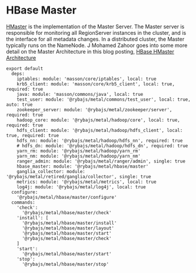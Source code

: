 
# HBase Master

[HMaster](http://hbase.apache.org/book.html#_master) is the implementation of the Master Server.
The Master server is responsible for monitoring all RegionServer instances in the cluster, and is the interface for all metadata changes.
In a distributed cluster, the Master typically runs on the NameNode.
J Mohamed Zahoor goes into some more detail on the Master Architecture in this blog posting, [HBase HMaster Architecture](http://blog.zahoor.in/2012/08/hbase-hmaster-architecture/)

    export default
      deps:
        iptables: module: 'masson/core/iptables', local: true
        krb5_client: module: 'masson/core/krb5_client', local: true, required: true
        java: module: 'masson/commons/java', local: true
        test_user: module: '@rybajs/metal/commons/test_user', local: true, auto: true
        zookeeper_server: module: '@rybajs/metal/zookeeper/server', required: true
        hadoop_core: module: '@rybajs/metal/hadoop/core', local: true, required: true
        hdfs_client: module: '@rybajs/metal/hadoop/hdfs_client', local: true, required: true
        hdfs_nn: module: '@rybajs/metal/hadoop/hdfs_nn', required: true
        # hdfs_dn: module: '@rybajs/metal/hadoop/hdfs_dn', required: true
        yarn_rm: module: '@rybajs/metal/hadoop/yarn_rm'
        yarn_nm: module: '@rybajs/metal/hadoop/yarn_nm'
        ranger_admin: module: '@rybajs/metal/ranger/admin', single: true
        hbase_master: module: '@rybajs/metal/hbase/master'
        ganglia_collector: module: '@rybajs/metal/retired/ganglia/collector', single: true
        metrics: module: '@rybajs/metal/metrics', local: true
        log4j: module: '@rybajs/metal/log4j', local: true
      configure:
        '@rybajs/metal/hbase/master/configure'
      commands:
        'check':
          '@rybajs/metal/hbase/master/check'
        'install': [
          '@rybajs/metal/hbase/master/install'
          '@rybajs/metal/hbase/master/layout'
          '@rybajs/metal/hbase/master/start'
          '@rybajs/metal/hbase/master/check'
        ]
        'start':
          '@rybajs/metal/hbase/master/start'
        'stop':
          '@rybajs/metal/hbase/master/stop'
